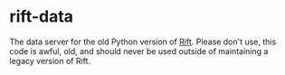 # rift-data

The data server for the old Python version of [Rift](https://github.com/mrvillage/rift).
Please don't use, this code is awful, old, and should never be used outside of maintaining a legacy version of Rift.
